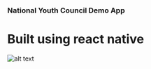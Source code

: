 ### National Youth Council Demo App

# Built using react native

![alt text](https://i.ibb.co/BG4gLyn/cover.jpg)
